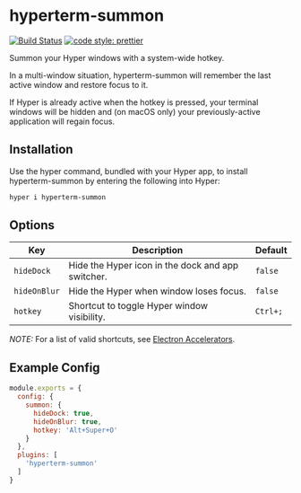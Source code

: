 # hyperterm-summon
[![Build Status](https://travis-ci.org/soutar/hyperterm-summon.svg?branch=master)](https://travis-ci.org/soutar/hyperterm-summon)
[![code style: prettier](https://img.shields.io/badge/code_style-prettier-ff69b4.svg)](https://github.com/prettier/prettier)

Summon your Hyper windows with a system-wide hotkey.

In a multi-window situation, hyperterm-summon will remember the last active
window and restore focus to it.

If Hyper is already active when the hotkey is pressed, your terminal windows
will be hidden and (on macOS only) your previously-active application will
regain focus.

## Installation
Use the hyper command, bundled with your Hyper app, to install hyperterm-summon
by entering the following into Hyper:
```bash
hyper i hyperterm-summon
```

## Options
| Key          | Description                                       | Default  |
| ---          | -----------                                       | -------  |
| `hideDock`   | Hide the Hyper icon in the dock and app switcher. | `false`  |
| `hideOnBlur` | Hide the Hyper when window loses focus.           | `false`  |
| `hotkey`     | Shortcut to toggle Hyper window visibility.       | `Ctrl+;` |

*NOTE:* For a list of valid shortcuts, see [Electron Accelerators](https://github.com/electron/electron/blob/master/docs/api/accelerator.md).

## Example Config
```js
module.exports = {
  config: {
    summon: {
      hideDock: true,
      hideOnBlur: true,
      hotkey: 'Alt+Super+O'
    }
  },
  plugins: [
    'hyperterm-summon'
  ]
}
```
